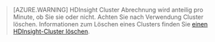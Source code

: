 

> [AZURE.WARNING] HDInsight Cluster Abrechnung wird anteilig pro Minute, ob Sie sie oder nicht. Achten Sie nach Verwendung Cluster löschen. Informationen zum Löschen eines Clusters finden Sie [einen HDInsight-Cluster löschen](../articles/hdinsight/hdinsight-delete-cluster.md).

